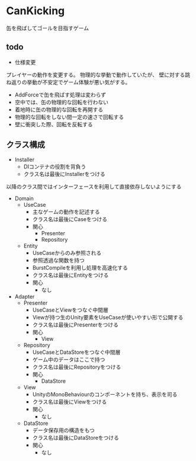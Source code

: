 # CanKicking

缶を飛ばしてゴールを目指すゲーム

## todo

* 仕様変更

プレイヤーの動作を変更する。
物理的な挙動で動作していたが、
壁に対する跳ね返りの挙動が不安定でゲーム体験が悪い気がする。

* AddForceで缶を飛ばす処理は変わらず
* 空中では、缶の物理的な回転を行わない
* 着地時に缶の物理的な回転を再開する
* 物理的な回転をしない間一定の速さで回転する
* 壁に衝突した際、回転を反転する

## クラス構成

* Installer
    * DIコンテナの役割を背負う
    * クラス名は最後にInstallerをつける

以降のクラス間ではインターフェースを利用して直接依存しないようにする

* Domain
    * UseCase
      * 主なゲームの動作を記述する
      * クラス名は最後にCaseをつける
      * 関心
        * Presenter
        * Repository
    * Entity
      * UseCaseからのみ参照される
      * 参照透過な関数を持つ
      * BurstCompileを利用し処理を高速化する
      * クラス名は最後にEntityをつける
      * 関心
        * なし
* Adapter
  * Presenter
    * UseCaseとViewをつなぐ中間層
    * Viewが持つ生のUnity要素をUseCaseが使いやすい形で公開する
    * クラス名は最後にPresenterをつける
    * 関心
      * View
  * Repository
    * UseCaseとDataStoreをつなぐ中間層
    * ゲーム中のデータはここで持つ
    * クラス名は最後にRepositoryをつける
    * 関心
      * DataStore
  * View
    * UnityのMonoBehaviourのコンポーネントを持ち、表示を司る
    * クラス名は最後にViewをつける
    * 関心
      * なし
  * DataStore
    * データ保存用の構造をもつ
    * クラス名は最後にDataStoreをつける
    * 関心
      * なし
